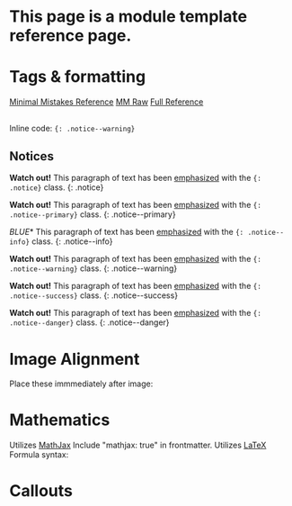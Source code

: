 # This page is a module template reference page.

# Tags & formatting
[Minimal Mistakes Reference](https://mmistakes.github.io/minimal-mistakes/markup/markup-html-tags-and-formatting/)
[MM Raw](https://raw.githubusercontent.com/mmistakes/minimal-mistakes/master/docs/_posts/2013-01-11-markup-html-tags-and-formatting.md)
[Full Reference](https://kramdown.gettalong.org/quickref.html#inline-attributes)

##

Inline code:
`{: .notice--warning}`

## Notices

**Watch out!** This paragraph of text has been [emphasized](#) with the `{: .notice}` class.
{: .notice}

**Watch out!** This paragraph of text has been [emphasized](#) with the `{: .notice--primary}` class.
{: .notice--primary}

*BLUE** This paragraph of text has been [emphasized](#) with the `{: .notice--info}` class.
{: .notice--info}

**Watch out!** This paragraph of text has been [emphasized](#) with the `{: .notice--warning}` class.
{: .notice--warning}

**Watch out!** This paragraph of text has been [emphasized](#) with the `{: .notice--success}` class.
{: .notice--success}

**Watch out!** This paragraph of text has been [emphasized](#) with the `{: .notice--danger}` class.
{: .notice--danger}

# Image Alignment
Place these immmediately after image:


# Mathematics
Utilizes [MathJax](https://docs.mathjax.org/en/latest/input/tex/index.html)
Include "mathjax: true" in frontmatter.
Utilizes [LaTeX](https://en.wikibooks.org/wiki/LaTeX/Mathematics)
Formula syntax:

# Callouts

